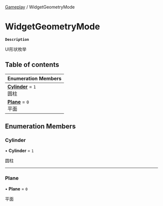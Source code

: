 [Gameplay](../modules/Gameplay.Gameplay.md) / WidgetGeometryMode

# WidgetGeometryMode <Badge type="tip" text="Enumeration" />

**`Description`**

UI形状枚举

## Table of contents

| Enumeration Members |
| :-----|
| **[Cylinder](Gameplay.WidgetGeometryMode.md#cylinder)** = ``1`` <br> 圆柱|
| **[Plane](Gameplay.WidgetGeometryMode.md#plane)** = ``0`` <br> 平面|

## Enumeration Members

### Cylinder

• **Cylinder** = ``1``

圆柱

___

### Plane

• **Plane** = ``0``

平面
